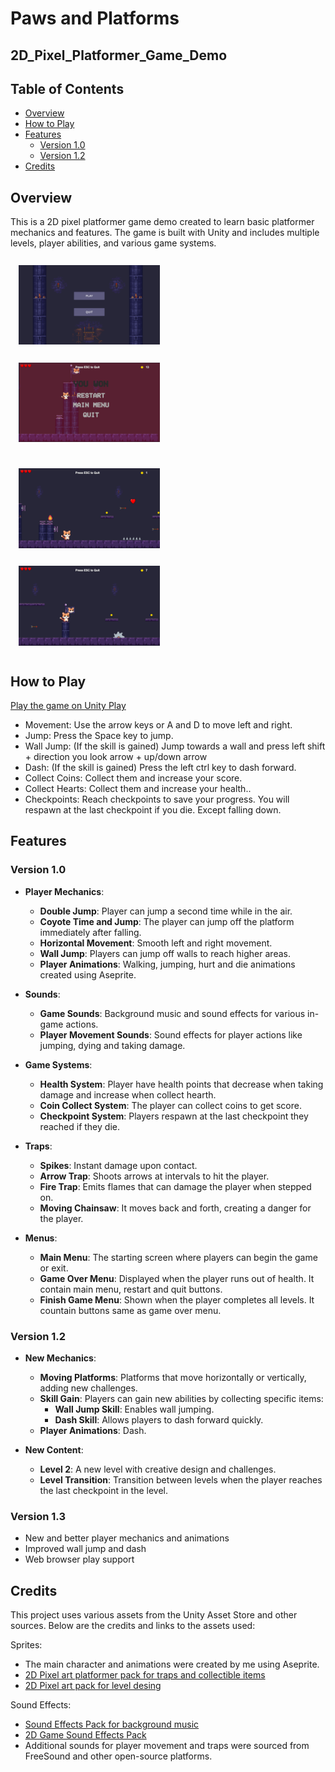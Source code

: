 # Paws and Platforms
## 2D_Pixel_Platformer_Game_Demo

## Table of Contents
- [Overview](#overview)
- [How to Play](#how-to-play)
- [Features](#features)
  - [Version 1.0](#version-10)
  - [Version 1.2](#version-12)
- [Credits](#credits)

## Overview
This is a 2D pixel platformer game demo created to learn basic platformer mechanics and features. The game is built with Unity and includes multiple levels, player abilities, and various game systems.

<p float="left">
  <img src="Source_Images/mainmenu.png" alt="Screenshot 1" width="45%" style="margin: 2.5%;" />
  <img src="Source_Images/finishscene.png" alt="Screenshot 2" width="45%" style="margin: 2.5%;" />
</p>
<p float="left">
  <img src="Source_Images/gamescene2.png" alt="Screenshot 3" width="45%" style="margin: 2.5%;" />
  <img src="Source_Images/gamescene3.png" alt="Screenshot 4" width="45%" style="margin: 2.5%;" />
</p>

## How to Play

[Play the game on Unity Play](https://play.unity.com/en/games/362b8ff6-2220-4905-ab0e-ef7fe33bcab3/paws-and-platforms)

- Movement: Use the arrow keys or A and D to move left and right.
- Jump: Press the Space key to jump. 
- Wall Jump: (If the skill is gained) Jump towards a wall and press left shift + direction you look arrow + up/down arrow
- Dash: (If the skill is gained) Press the left ctrl key to dash forward.
- Collect Coins: Collect them and increase your score.
- Collect Hearts: Collect them and increase your health..
- Checkpoints: Reach checkpoints to save your progress. You will respawn at the last checkpoint if you die. Except falling down.

## Features

### Version 1.0
- **Player Mechanics**:
  - **Double Jump**: Player can jump a second time while in the air.
  - **Coyote Time and Jump**: The player can jump off the platform immediately after falling.
  - **Horizontal Movement**: Smooth left and right movement.
  - **Wall Jump**: Players can jump off walls to reach higher areas.
  - **Player Animations**: Walking, jumping, hurt and die animations created using Aseprite.
 
- **Sounds**:
  - **Game Sounds**: Background music and sound effects for various in-game actions.
  - **Player Movement Sounds**: Sound effects for player actions like jumping, dying and taking damage.

- **Game Systems**:
  - **Health System**: Player have health points that decrease when taking damage and increase when collect hearth.
  - **Coin Collect System**: The player can collect coins to get score.
  - **Checkpoint System**: Players respawn at the last checkpoint they reached if they die.

- **Traps**:
  - **Spikes**: Instant damage upon contact.
  - **Arrow Trap**: Shoots arrows at intervals to hit the player.
  - **Fire Trap**: Emits flames that can damage the player when stepped on.
  - **Moving Chainsaw**: It moves back and forth, creating a danger for the player.

- **Menus**:
  - **Main Menu**: The starting screen where players can begin the game or exit.
  - **Game Over Menu**: Displayed when the player runs out of health. It contain main menu, restart and quit buttons.
  - **Finish Game Menu**: Shown when the player completes all levels. It countain buttons same as game over menu.

### Version 1.2
- **New Mechanics**:
  - **Moving Platforms**: Platforms that move horizontally or vertically, adding new challenges.
  - **Skill Gain**: Players can gain new abilities by collecting specific items:
    - **Wall Jump Skill**: Enables wall jumping.
    - **Dash Skill**: Allows players to dash forward quickly.
  - **Player Animations**: Dash.

- **New Content**:
  - **Level 2**: A new level with creative design and challenges.
  - **Level Transition**: Transition between levels when the player reaches the last checkpoint in the level.

 ### Version 1.3
- New and better player mechanics and animations
- Improved wall jump and dash
- Web browser play support

## Credits

This project uses various assets from the Unity Asset Store and other sources. Below are the credits and links to the assets used:

Sprites:
- The main character and animations were created by me using Aseprite.
- [2D Pixel art platformer pack for traps and collectible items](https://assetstore.unity.com/packages/2d/characters/pixel-adventure-1-155360)
- [2D Pixel art pack for level desing](https://assetstore.unity.com/packages/2d/characters/gothicvania-church-pack-147117)
  
Sound Effects:
- [Sound Effects Pack for background music](https://assetstore.unity.com/packages/audio/music/free-12-pixel-tracks-275547)
- [2D Game Sound Effects Pack](https://assetstore.unity.com/packages/audio/sound-fx/free-casual-game-sfx-pack-54116)
- Additional sounds for player movement and traps were sourced from FreeSound and other open-source platforms.
